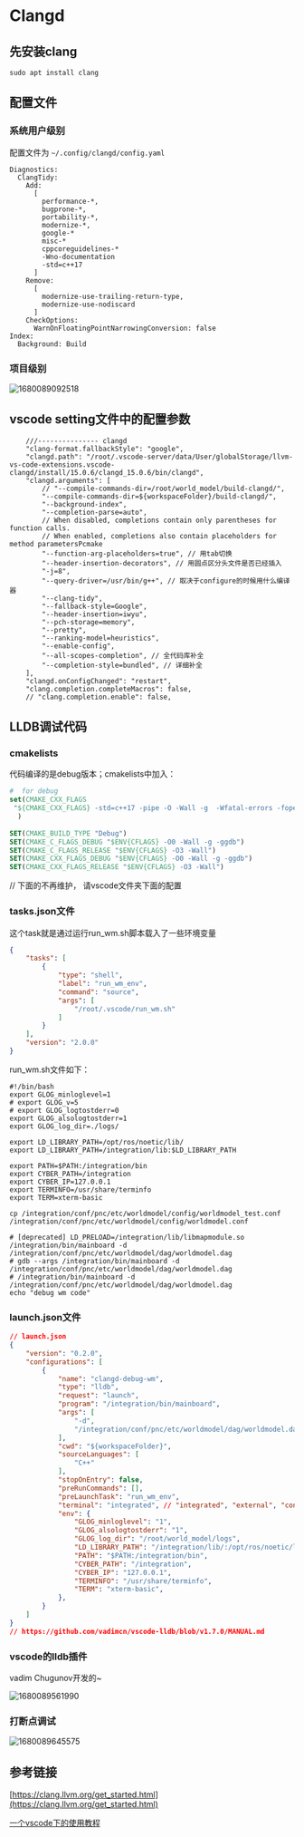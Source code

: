 # Clangd

## 先安装clang
```
sudo apt install clang
```

## 配置文件

### 系统用户级别

配置文件为 `~/.config/clangd/config.yaml`

```
Diagnostics:
  ClangTidy:
    Add:
      [
        performance-*,
        bugprone-*,
        portability-*,
        modernize-*,
        google-*
        misc-*
        cppcoreguidelines-*
        -Wno-documentation
        -std=c++17 
      ]
    Remove:
      [
        modernize-use-trailing-return-type,
        modernize-use-nodiscard
      ]
    CheckOptions:
      WarnOnFloatingPointNarrowingConversion: false
Index:
  Background: Build

```

### 项目级别

![1680089092518](image/clangd/1680089092518.png)

## vscode setting文件中的配置参数

```
	///--------------- clangd
	"clang-format.fallbackStyle": "google",
	"clangd.path": "/root/.vscode-server/data/User/globalStorage/llvm-vs-code-extensions.vscode-clangd/install/15.0.6/clangd_15.0.6/bin/clangd",
	"clangd.arguments": [
		// "--compile-commands-dir=/root/world_model/build-clangd/",
		"--compile-commands-dir=${workspaceFolder}/build-clangd/",
		"--background-index",
		"--completion-parse=auto",
		// When disabled, completions contain only parentheses for function calls.
		// When enabled, completions also contain placeholders for method parametersPcmake
		"--function-arg-placeholders=true", // 用tab切换
		"--header-insertion-decorators", // 用圆点区分头文件是否已经插入
		"-j=8",
		"--query-driver=/usr/bin/g++", // 取决于configure的时候用什么编译器
		"--clang-tidy",
		"--fallback-style=Google",
		"--header-insertion=iwyu",
		"--pch-storage=memory",
		"--pretty",
		"--ranking-model=heuristics",
		"--enable-config",
		"--all-scopes-completion", // 全代码库补全
		"--completion-style=bundled", // 详细补全
	],
	"clangd.onConfigChanged": "restart",
	"clang.completion.completeMacros": false,
	// "clang.completion.enable": false,
```


## LLDB调试代码

### cmakelists

代码编译的是debug版本；cmakelists中加入：

```cmake
#  for debug
set(CMAKE_CXX_FLAGS
 "${CMAKE_CXX_FLAGS} -std=c++17 -pipe -O -Wall -g  -Wfatal-errors -fopenmp  -fPIC -pthread "
  )
  
SET(CMAKE_BUILD_TYPE "Debug")
SET(CMAKE_C_FLAGS_DEBUG "$ENV{CFLAGS} -O0 -Wall -g -ggdb")
SET(CMAKE_C_FLAGS_RELEASE "$ENV{CFLAGS} -O3 -Wall")
SET(CMAKE_CXX_FLAGS_DEBUG "$ENV{CFLAGS} -O0 -Wall -g -ggdb")
SET(CMAKE_CXX_FLAGS_RELEASE "$ENV{CFLAGS} -O3 -Wall")
```

// 下面的不再维护， 请vscode文件夹下面的配置

### tasks.json文件

这个task就是通过运行run_wm.sh脚本载入了一些环境变量

```json
{
    "tasks": [
        {
            "type": "shell",
            "label": "run_wm_env",
            "command": "source",
            "args": [
                "/root/.vscode/run_wm.sh"
            ]
        }
    ],
    "version": "2.0.0"
}
```

run_wm.sh文件如下：

```Shell
#!/bin/bash
export GLOG_minloglevel=1
# export GLOG_v=5
# export GLOG_logtostderr=0
export GLOG_alsologtostderr=1
export GLOG_log_dir=./logs/

export LD_LIBRARY_PATH=/opt/ros/noetic/lib/
export LD_LIBRARY_PATH=/integration/lib:$LD_LIBRARY_PATH

export PATH=$PATH:/integration/bin
export CYBER_PATH=/integration
export CYBER_IP=127.0.0.1
export TERMINFO=/usr/share/terminfo
export TERM=xterm-basic

cp /integration/conf/pnc/etc/worldmodel/config/worldmodel_test.conf /integration/conf/pnc/etc/worldmodel/config/worldmodel.conf
 
# [deprecated] LD_PRELOAD=/integration/lib/libmapmodule.so /integration/bin/mainboard -d /integration/conf/pnc/etc/worldmodel/dag/worldmodel.dag
# gdb --args /integration/bin/mainboard -d /integration/conf/pnc/etc/worldmodel/dag/worldmodel.dag
# /integration/bin/mainboard -d /integration/conf/pnc/etc/worldmodel/dag/worldmodel.dag
echo "debug wm code"
```


### launch.json文件

```json
// launch.json
{
    "version": "0.2.0",
    "configurations": [
        {
            "name": "clangd-debug-wm",
            "type": "lldb",
            "request": "launch",
            "program": "/integration/bin/mainboard",
            "args": [
                "-d",
                "/integration/conf/pnc/etc/worldmodel/dag/worldmodel.dag"
            ],
            "cwd": "${workspaceFolder}",
            "sourceLanguages": [
                "C++"
            ],
            "stopOnEntry": false,
            "preRunCommands": [],
            "preLaunchTask": "run_wm_env",
            "terminal": "integrated", // "integrated", "external", "console", 
            "env": {
                "GLOG_minloglevel": "1",
                "GLOG_alsologtostderr": "1",
                "GLOG_log_dir": "/root/world_model/logs",
                "LD_LIBRARY_PATH": "/integration/lib/:/opt/ros/noetic/lib/",
                "PATH": "$PATH:/integration/bin",
                "CYBER_PATH": "/integration",
                "CYBER_IP": "127.0.0.1",
                "TERMINFO": "/usr/share/terminfo",
                "TERM": "xterm-basic",
            },
        }
    ]
}
// https://github.com/vadimcn/vscode-lldb/blob/v1.7.0/MANUAL.md
```

### vscode的lldb插件

vadim Chugunov开发的~

![1680089561990](image/clangd/1680089561990.png)

### 打断点调试

![1680089645575](image/clangd/1680089645575.png)



## 参考链接

[https://clang.llvm.org/get_started.html](https://clang.llvm.org/get_started.html)

[一个vscode下的使用教程](https://zsien.cn/vscode-uses-clangd-to-provide-intellisense-and-autocomplete/)